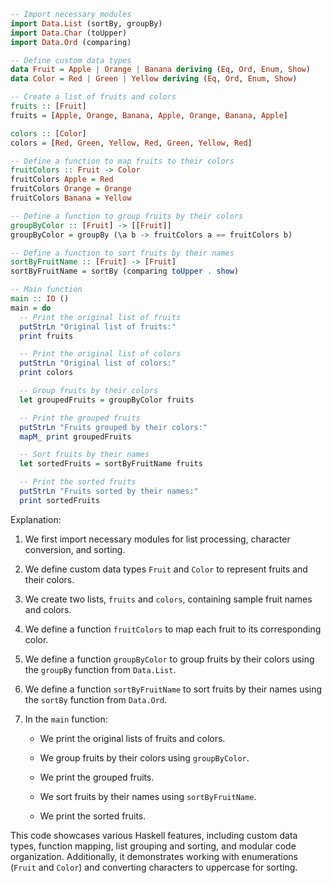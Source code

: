 ```haskell
-- Import necessary modules
import Data.List (sortBy, groupBy)
import Data.Char (toUpper)
import Data.Ord (comparing)

-- Define custom data types
data Fruit = Apple | Orange | Banana deriving (Eq, Ord, Enum, Show)
data Color = Red | Green | Yellow deriving (Eq, Ord, Enum, Show)

-- Create a list of fruits and colors
fruits :: [Fruit]
fruits = [Apple, Orange, Banana, Apple, Orange, Banana, Apple]

colors :: [Color]
colors = [Red, Green, Yellow, Red, Green, Yellow, Red]

-- Define a function to map fruits to their colors
fruitColors :: Fruit -> Color
fruitColors Apple = Red
fruitColors Orange = Orange
fruitColors Banana = Yellow

-- Define a function to group fruits by their colors
groupByColor :: [Fruit] -> [[Fruit]]
groupByColor = groupBy (\a b -> fruitColors a == fruitColors b)

-- Define a function to sort fruits by their names
sortByFruitName :: [Fruit] -> [Fruit]
sortByFruitName = sortBy (comparing toUpper . show)

-- Main function
main :: IO ()
main = do
  -- Print the original list of fruits
  putStrLn "Original list of fruits:"
  print fruits

  -- Print the original list of colors
  putStrLn "Original list of colors:"
  print colors

  -- Group fruits by their colors
  let groupedFruits = groupByColor fruits

  -- Print the grouped fruits
  putStrLn "Fruits grouped by their colors:"
  mapM_ print groupedFruits

  -- Sort fruits by their names
  let sortedFruits = sortByFruitName fruits

  -- Print the sorted fruits
  putStrLn "Fruits sorted by their names:"
  print sortedFruits
```

Explanation:

1. We first import necessary modules for list processing, character conversion, and sorting.

2. We define custom data types `Fruit` and `Color` to represent fruits and their colors.

3. We create two lists, `fruits` and `colors`, containing sample fruit names and colors.

4. We define a function `fruitColors` to map each fruit to its corresponding color.

5. We define a function `groupByColor` to group fruits by their colors using the `groupBy` function from `Data.List`.

6. We define a function `sortByFruitName` to sort fruits by their names using the `sortBy` function from `Data.Ord`.

7. In the `main` function:

   - We print the original lists of fruits and colors.

   - We group fruits by their colors using `groupByColor`.

   - We print the grouped fruits.

   - We sort fruits by their names using `sortByFruitName`.

   - We print the sorted fruits.

This code showcases various Haskell features, including custom data types, function mapping, list grouping and sorting, and modular code organization. Additionally, it demonstrates working with enumerations (`Fruit` and `Color`) and converting characters to uppercase for sorting.
